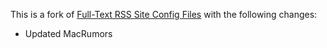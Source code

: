 This is a fork of [Full-Text RSS Site Config Files](https://github.com/fivefilters/ftr-site-config) with the following changes:

* Updated MacRumors